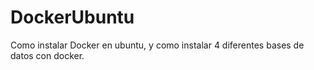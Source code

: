 ﻿# DockerUbuntu

Como instalar Docker en ubuntu, y como instalar 4 diferentes bases de datos con docker.


